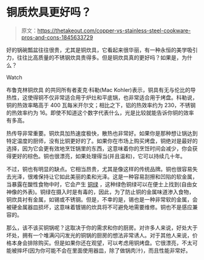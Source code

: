 # 铜质炊具更好吗？

> 原文：<https://thetakeout.com/copper-vs-stainless-steel-cookware-pros-and-cons-1845633729>

好的锅碗瓢盆往往很贵，尤其是铜炊具，它看起来很华丽，有一种永恒的美学吸引力，往往比高质量的不锈钢炊具贵得多。但是铜炊具真的更好吗？如果是，为什么？

Watch

布鲁克林铜炊具 的共同所有者麦克·科勒(Mac Kohler)表示，铜具有无与伦比的导热性，这使得铜不仅非常适合用于炉灶和平底锅，也非常适合用于烤盘。科勒说，铜的热效率略高于 400 瓦每米开尔文；相比之下，铝的热效率约为 230，不锈钢的热效率约为 16。即使不知道这个数字代表什么，光是比较就能告诉你铜的效率有多高。

热传导非常重要。铜炊具加热速度极快，散热也非常好。如果你是那种想让锅达到特定温度的厨师，没有比铜更好的了。如果你在市场上购买烤盘，铜绝对是最好的选择，因为它会更有效地烹饪锅里的东西，这意味着你的烹饪时间会减少，你会获得更好的棕色。铜也很漂亮，如果处理得当(并且温和)，它可以持续几十年。

不过，铜也有明显的缺点。它相当昂贵，尤其是像这样的传统品牌。铜也很容易失去光泽，很难保持让它如此美丽的柔和光泽。这是一种容易刮擦和凹陷的软金属，当暴露在酸性食物中时，它会产生 [铜绿](https://www.apartmenttherapy.com/whats-the-deal-with-verdigris-a-brief-history-of-a-very-old-color-199569) ，这种绿色铜绿可以在便士上找到(自由女神像的外表)。铜绿在摄入时是有毒的，因此，为了防止铜的金属味道渗入食物，铜炊具衬有金属，如锡或不锈钢。但是，不幸的是，锡也是一种非常软的金属，会被硬金属器皿损坏，这意味着镀锡的炊具将不可避免地需要维修。铜也不是感应兼容的。

那么，该不该买铜锅呢？这取决于你的需求和你的厨房。对许多人来说，好处大于坏处，拥有一个堆满闪闪发光的铜锅的厨房的想法非常诱人。对于其他人来说，价格本身会排除购买。但是如果你还在观望，可以考虑用铜烤盘。它很漂亮，不太可能被摔坏(因为你可能不会在里面使用器皿，除了做锅肉汁)，而且性能非常好。